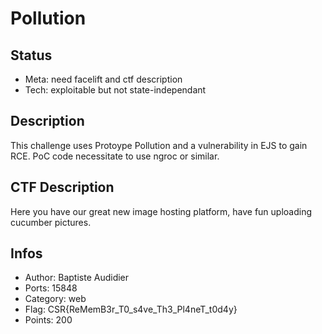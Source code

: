 Pollution
==============

## Status
* Meta: need facelift and ctf description
* Tech: exploitable but not state-independant

## Description

This challenge uses Protoype Pollution and a vulnerability in EJS to gain RCE.
PoC code necessitate to use ngroc or similar.

## CTF Description

Here you have our great new image hosting platform, have fun uploading cucumber pictures.

## Infos

* Author: Baptiste Audidier
* Ports: 15848
* Category: web
* Flag: CSR{ReMemB3r_T0_s4ve_Th3_Pl4neT_t0d4y}
* Points: 200
